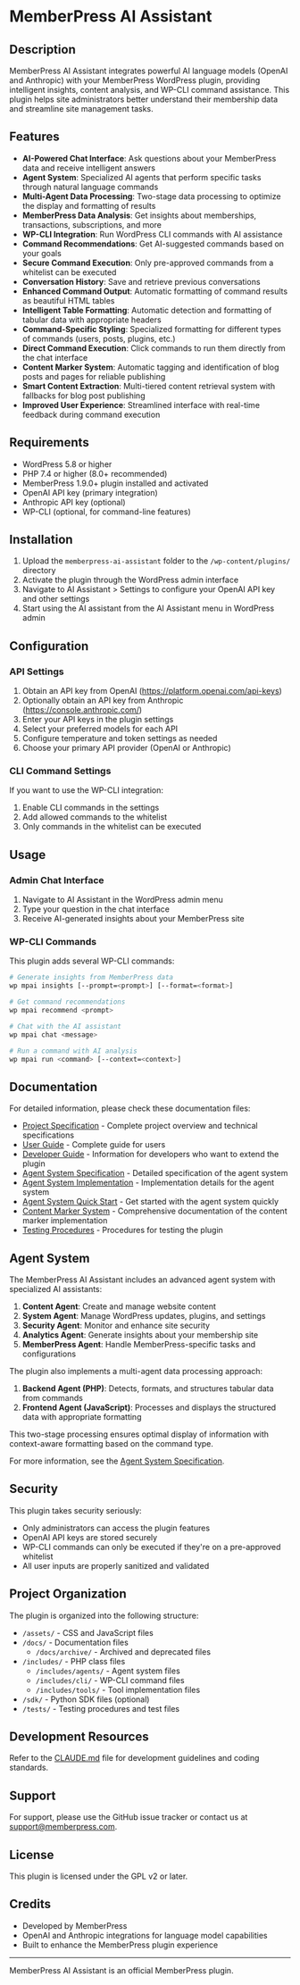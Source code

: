 # MemberPress AI Assistant

## Description

MemberPress AI Assistant integrates powerful AI language models (OpenAI and Anthropic) with your MemberPress WordPress plugin, providing intelligent insights, content analysis, and WP-CLI command assistance. This plugin helps site administrators better understand their membership data and streamline site management tasks.

## Features

- **AI-Powered Chat Interface**: Ask questions about your MemberPress data and receive intelligent answers
- **Agent System**: Specialized AI agents that perform specific tasks through natural language commands
- **Multi-Agent Data Processing**: Two-stage data processing to optimize the display and formatting of results
- **MemberPress Data Analysis**: Get insights about memberships, transactions, subscriptions, and more
- **WP-CLI Integration**: Run WordPress CLI commands with AI assistance
- **Command Recommendations**: Get AI-suggested commands based on your goals
- **Secure Command Execution**: Only pre-approved commands from a whitelist can be executed
- **Conversation History**: Save and retrieve previous conversations
- **Enhanced Command Output**: Automatic formatting of command results as beautiful HTML tables
- **Intelligent Table Formatting**: Automatic detection and formatting of tabular data with appropriate headers
- **Command-Specific Styling**: Specialized formatting for different types of commands (users, posts, plugins, etc.)
- **Direct Command Execution**: Click commands to run them directly from the chat interface
- **Content Marker System**: Automatic tagging and identification of blog posts and pages for reliable publishing
- **Smart Content Extraction**: Multi-tiered content retrieval system with fallbacks for blog post publishing
- **Improved User Experience**: Streamlined interface with real-time feedback during command execution

## Requirements

- WordPress 5.8 or higher
- PHP 7.4 or higher (8.0+ recommended)
- MemberPress 1.9.0+ plugin installed and activated
- OpenAI API key (primary integration)
- Anthropic API key (optional)
- WP-CLI (optional, for command-line features)

## Installation

1. Upload the `memberpress-ai-assistant` folder to the `/wp-content/plugins/` directory
2. Activate the plugin through the WordPress admin interface
3. Navigate to AI Assistant > Settings to configure your OpenAI API key and other settings
4. Start using the AI assistant from the AI Assistant menu in WordPress admin

## Configuration

### API Settings

1. Obtain an API key from OpenAI (https://platform.openai.com/api-keys)
2. Optionally obtain an API key from Anthropic (https://console.anthropic.com/)
3. Enter your API keys in the plugin settings
4. Select your preferred models for each API
5. Configure temperature and token settings as needed
6. Choose your primary API provider (OpenAI or Anthropic)

### CLI Command Settings

If you want to use the WP-CLI integration:

1. Enable CLI commands in the settings
2. Add allowed commands to the whitelist
3. Only commands in the whitelist can be executed

## Usage

### Admin Chat Interface

1. Navigate to AI Assistant in the WordPress admin menu
2. Type your question in the chat interface
3. Receive AI-generated insights about your MemberPress site

### WP-CLI Commands

This plugin adds several WP-CLI commands:

```bash
# Generate insights from MemberPress data
wp mpai insights [--prompt=<prompt>] [--format=<format>]

# Get command recommendations
wp mpai recommend <prompt>

# Chat with the AI assistant
wp mpai chat <message>

# Run a command with AI analysis
wp mpai run <command> [--context=<context>]
```

## Documentation

For detailed information, please check these documentation files:

- [Project Specification](docs/project-specification.md) - Complete project overview and technical specifications
- [User Guide](docs/user-guide.md) - Complete guide for users
- [Developer Guide](docs/developer-guide.md) - Information for developers who want to extend the plugin
- [Agent System Specification](docs/agent-system-spec.md) - Detailed specification of the agent system
- [Agent System Implementation](docs/agent-system-implementation.md) - Implementation details for the agent system
- [Agent System Quick Start](docs/agent-system-quickstart.md) - Get started with the agent system quickly
- [Content Marker System](docs/CONTENT_MARKER_SYSTEM.md) - Comprehensive documentation of the content marker implementation
- [Testing Procedures](tests/test-procedures.md) - Procedures for testing the plugin

## Agent System

The MemberPress AI Assistant includes an advanced agent system with specialized AI assistants:

1. **Content Agent**: Create and manage website content
2. **System Agent**: Manage WordPress updates, plugins, and settings
3. **Security Agent**: Monitor and enhance site security 
4. **Analytics Agent**: Generate insights about your membership site
5. **MemberPress Agent**: Handle MemberPress-specific tasks and configurations

The plugin also implements a multi-agent data processing approach:

1. **Backend Agent (PHP)**: Detects, formats, and structures tabular data from commands
2. **Frontend Agent (JavaScript)**: Processes and displays the structured data with appropriate formatting

This two-stage processing ensures optimal display of information with context-aware formatting based on the command type.

For more information, see the [Agent System Specification](docs/agent-system-spec.md).

## Security

This plugin takes security seriously:

- Only administrators can access the plugin features
- OpenAI API keys are stored securely
- WP-CLI commands can only be executed if they're on a pre-approved whitelist
- All user inputs are properly sanitized and validated

## Project Organization

The plugin is organized into the following structure:

- `/assets/` - CSS and JavaScript files
- `/docs/` - Documentation files
  - `/docs/archive/` - Archived and deprecated files
- `/includes/` - PHP class files
  - `/includes/agents/` - Agent system files
  - `/includes/cli/` - WP-CLI command files
  - `/includes/tools/` - Tool implementation files
- `/sdk/` - Python SDK files (optional)
- `/tests/` - Testing procedures and test files

## Development Resources

Refer to the [CLAUDE.md](./CLAUDE.md) file for development guidelines and coding standards.

## Support

For support, please use the GitHub issue tracker or contact us at [support@memberpress.com](mailto:support@memberpress.com).

## License

This plugin is licensed under the GPL v2 or later.

## Credits

- Developed by MemberPress
- OpenAI and Anthropic integrations for language model capabilities
- Built to enhance the MemberPress plugin experience

---

MemberPress AI Assistant is an official MemberPress plugin.
